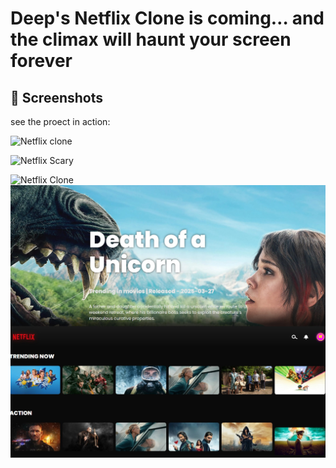 # Deep's Netflix Clone is coming… and the climax will haunt your screen forever
## 📸 Screenshots

see the proect in action:

![Netflix clone](https://github.com/user-attachments/assets/d674f887-ed5a-490e-8305-307ae5c59f44)


![Netflix Scary](https://github.com/DeepanshuTolani/netflix-clone/blob/main/netflix_scary.jpg?raw=true)


![Netflix Clone](netflix-scary.jpg)
![Netflix Clone](netflix%20scary.jpg)



